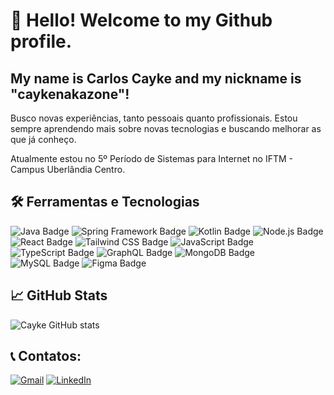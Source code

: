 # 👋 Hello! Welcome to my Github profile.
## My name is Carlos Cayke and my nickname is "caykenakazone"!

Busco novas experiências, tanto pessoais quanto profissionais. Estou sempre aprendendo mais sobre novas tecnologias e buscando melhorar as que já conheço.

Atualmente estou no 5º Período de Sistemas para Internet no IFTM - Campus Uberlândia Centro.

## 🛠 Ferramentas e Tecnologias
<div>
    <img src="https://img.shields.io/badge/Java-007396?style=for-the-badge&logo=java&logoColor=white" alt="Java Badge">
    <img src="https://img.shields.io/badge/Spring_Framework-6DB33F?style=for-the-badge&logo=spring&logoColor=white" alt="Spring Framework Badge">
    <img src="https://img.shields.io/badge/Kotlin-7F52FF?style=for-the-badge&logo=kotlin&logoColor=white" alt="Kotlin Badge">
    <img src="https://img.shields.io/badge/Node.js-339933?style=for-the-badge&logo=node.js&logoColor=white" alt="Node.js Badge">
    <img src="https://img.shields.io/badge/React-61DAFB?style=for-the-badge&logo=react&logoColor=black" alt="React Badge">
    <img src="https://img.shields.io/badge/Tailwind_CSS-06B6D4?style=for-the-badge&logo=tailwind-css&logoColor=white" alt="Tailwind CSS Badge">
    <img src="https://img.shields.io/badge/JavaScript-F7DF1E?style=for-the-badge&logo=javascript&logoColor=black" alt="JavaScript Badge">
    <img src="https://img.shields.io/badge/TypeScript-3178C6?style=for-the-badge&logo=typescript&logoColor=white" alt="TypeScript Badge">
    <img src="https://img.shields.io/badge/GraphQL-E10098?style=for-the-badge&logo=graphql&logoColor=white" alt="GraphQL Badge">
    <img src="https://img.shields.io/badge/MongoDB-47A248?style=for-the-badge&logo=mongodb&logoColor=white" alt="MongoDB Badge">
    <img src="https://img.shields.io/badge/MySQL-4479A1?style=for-the-badge&logo=mysql&logoColor=white" alt="MySQL Badge">
    <img src="https://img.shields.io/badge/Figma-F24E1E?style=for-the-badge&logo=figma&logoColor=white" alt="Figma Badge">
</div>

## 📈 GitHub Stats

![Cayke GitHub stats](https://github-readme-stats.vercel.app/api?username=caykenakazone&show_icons=true&theme=merko)
## 📞 Contatos:

<div>
    <a href="mailto:carloscaykebn@gmail.com"><img src="https://img.shields.io/badge/Gmail-D14836?style=for-the-badge&logo=gmail&logoColor=white" target="_blank" alt="Gmail"></a>
    <a href="https://www.linkedin.com/in/carloscaykebn/" target="_blank"><img src="https://img.shields.io/badge/-LinkedIn-%230077B5?style=for-the-badge&logo=linkedin&logoColor=white" alt="LinkedIn"></a>   
</div>
